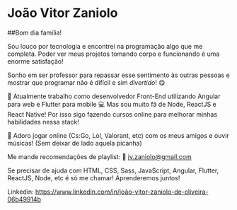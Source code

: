 # João Vitor Zaniolo

##Bom dia família!

Sou louco por tecnologia e encontrei na programação algo que me completa.
Poder ver meus projetos tomando corpo e funcionando é uma enorme satisfação!

Sonho em ser professor para repassar esse sentimento às outras pessoas e mostrar que programar não é difícil e sim _divertido_! :yum:

:post_office: Atualmente trabalho como desenvolvedor Front-End utilizando Angular para web e Flutter para mobile
:computer: Mas sou muito fã de Node, ReactJS e React Native! Por isso sigo fazendo cursos online para melhorar minhas habilidades nessa stack!

💬 Adoro jogar online (Cs:Go, Lol, Valorant, etc) com os meus amigos e ouvir músicas! (Sem deixar de lado aquela picanha)

Me mande recomendações de playlist: :email: jv.zaniolo@gmail.com

Se precisar de ajuda com HTML, CSS, Sass, JavaScript, Angular, Flutter, ReactJS, Node, etc é só me chamar! Aprenderemos juntos! 

Linkedin: https://www.linkedin.com/in/joão-vitor-zaniolo-de-oliveira-06b49914b
